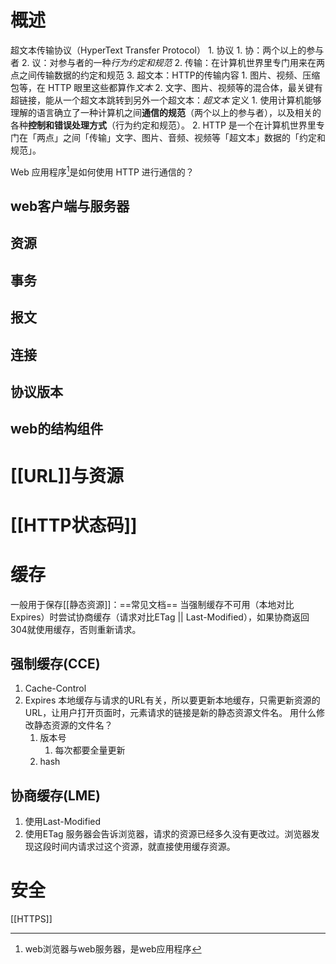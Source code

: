 # 概述
超文本传输协议（HyperText Transfer Protocol）
	1. 协议
		1. 协：两个以上的参与者
		2. 议：对参与者的一种*行为约定和规范*
	2. 传输：在计算机世界里专门用来在两点之间传输数据的约定和规范
	3. 超文本：HTTP的传输内容
		1. 图片、视频、压缩包等，在 HTTP 眼里这些都算作*文本*
		2. 文字、图片、视频等的混合体，最关键有超链接，能从一个超文本跳转到另外一个超文本：*超文本*
定义
	1. 使用计算机能够理解的语言确立了一种计算机之间**通信的规范**（两个以上的参与者），以及相关的各种**控制和错误处理方式**（行为约定和规范）。
	2. HTTP 是一个在计算机世界里专门在「两点」之间「传输」文字、图片、音频、视频等「超文本」数据的「约定和规范」。

Web 应用程序[^1]是如何使用 HTTP 进行通信的？
## web客户端与服务器
## 资源
## 事务
## 报文
## 连接
## 协议版本
## web的结构组件
# [[URL]]与资源
# [[HTTP状态码]] 
# 缓存
一般用于保存[[静态资源]]：==常见文档==
当强制缓存不可用（本地对比Expires）时尝试协商缓存（请求对比ETag || Last-Modified），如果协商返回304就使用缓存，否则重新请求。
## 强制缓存(CCE)
1. Cache-Control
2. Expires
本地缓存与请求的URL有关，所以要更新本地缓存，只需更新资源的URL，让用户打开页面时，元素请求的链接是新的静态资源文件名。
用什么修改静态资源的文件名？
	1. 版本号
		1. 每次都要全量更新
	2. hash
## 协商缓存(LME)
1. 使用Last-Modified
2. 使用ETag
服务器会告诉浏览器，请求的资源已经多久没有更改过。浏览器发现这段时间内请求过这个资源，就直接使用缓存资源。
# 安全
[[HTTPS]]  

[^1]: web浏览器与web服务器，是web应用程序